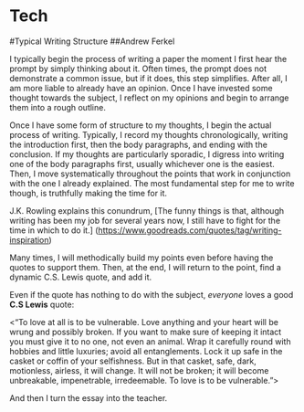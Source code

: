 # Tech

#Typical Writing Structure
##Andrew Ferkel

I typically begin the process of writing a paper the moment I first hear the prompt by simply thinking about it. Often times, the prompt does not demonstrate a common issue, but if it does, this step simplifies. After all, I am more liable to already have an opinion. Once I have invested some thought towards the subject, I reflect on my opinions and begin to arrange them into a rough outline. 

Once I have some form of structure to my thoughts, I begin the actual process of writing. Typically, I record my thoughts chronologically, writing the introduction first, then the body paragraphs, and ending with the conclusion. If my thoughts are particularly sporadic, I digress into writing one of the body paragraphs first, usually whichever one is the easiest. Then, I move systematically throughout the points that work in conjunction with the one I already explained. The most fundamental step for me to write though, is truthfully making the time for it.

J.K. Rowling explains this conundrum, [The funny things is that, although writing has been my job for several years now, I still have to fight for the time in which to do it.] (https://www.goodreads.com/quotes/tag/writing-inspiration)

Many times, I will methodically build my points even before having the quotes to support them. Then, at the end, I will return to the point, find a dynamic C.S. Lewis quote, and add it.

Even if the quote has nothing to do with the subject, *everyone* loves a good **C.S Lewis** quote:

<“To love at all is to be vulnerable. Love anything and your heart will be wrung and possibly broken. If you want to make sure of keeping it intact you must give it to no one, not even an animal. Wrap it carefully round with hobbies and little luxuries; avoid all entanglements. Lock it up safe in the casket or coffin of your selfishness. But in that casket, safe, dark, motionless, airless, it will change. It will not be broken; it will become unbreakable, impenetrable, irredeemable. To love is to be vulnerable.”>

And then I turn the essay into the teacher.

